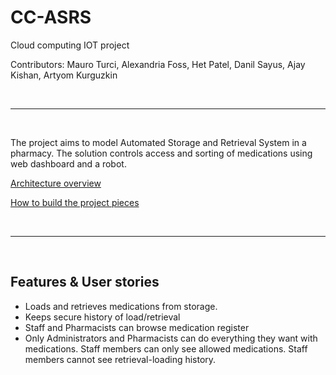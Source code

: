 # CC-ASRS

Cloud computing IOT project

Contributors: Mauro Turci, Alexandria Foss, Het Patel, Danil Sayus, Ajay Kishan, Artyom Kurguzkin

<br>

---

<br>

The project aims to model Automated Storage and Retrieval System in a pharmacy. The solution controls access and sorting of medications using web dashboard and a robot.

[Architecture overview](https://github.com/Artyom-kurguzkin/CC-ASRS/wiki/Architecture-overview)

[How to build the project pieces](https://github.com/Artyom-kurguzkin/CC-ASRS/wiki)



<br>

---

<br>

## Features & User stories

* Loads and retrieves medications from storage. 
* Keeps secure history of load/retrieval
* Staff and Pharmacists can browse medication register
* Only Administrators and Pharmacists can do everything they want with medications. Staff members can only see allowed medications. Staff members cannot see retrieval-loading history.

<br>

